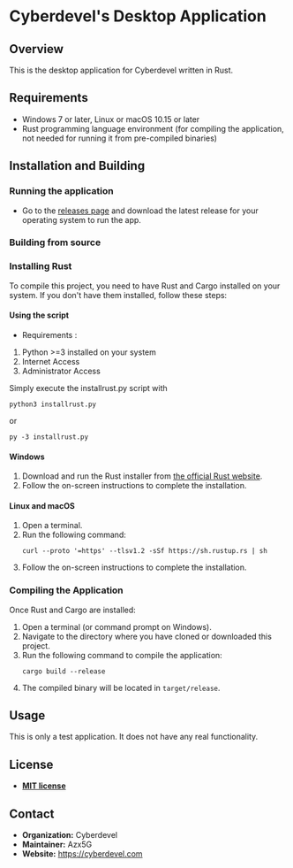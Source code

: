 
# Cyberdevel's Desktop Application

## Overview

This is the desktop application for Cyberdevel written in Rust.

## Requirements

- Windows 7 or later, Linux or macOS 10.15 or later
- Rust programming language environment (for compiling the application, not needed for running it from pre-compiled binaries)

## Installation and Building

### Running the application

- Go to the [releases page](https://github.com/Azx5G/Cyberdevel-rs/releases) and download the latest release for your operating system to run the app.

### Building from source

### Installing Rust

To compile this project, you need to have Rust and Cargo installed on your system. If you don't have them installed, follow these steps:

#### Using the script

- Requirements : 
1. Python >=3 installed on your system
2. Internet Access
3. Administrator Access

Simply execute the installrust.py script with
   ```
python3 installrust.py
   ```
or
   ```
py -3 installrust.py
   ```

#### Windows

1. Download and run the Rust installer from [the official Rust website](https://www.rust-lang.org/tools/install).
2. Follow the on-screen instructions to complete the installation.

#### Linux and macOS

1. Open a terminal.
2. Run the following command:
   ```
   curl --proto '=https' --tlsv1.2 -sSf https://sh.rustup.rs | sh
   ```
3. Follow the on-screen instructions to complete the installation.

### Compiling the Application

Once Rust and Cargo are installed:

1. Open a terminal (or command prompt on Windows).
2. Navigate to the directory where you have cloned or downloaded this project.
3. Run the following command to compile the application:
   ```
   cargo build --release
   ```
4. The compiled binary will be located in `target/release`.

## Usage

This is only a test application. It does not have any real functionality.

## License

- **[MIT license](http://opensource.org/licenses/mit-license.php)**

## Contact

- **Organization:** Cyberdevel
- **Maintainer:** Azx5G
- **Website:** https://cyberdevel.com
